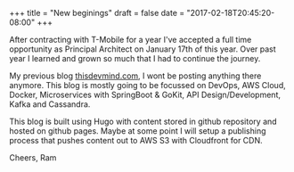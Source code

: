 +++
title = "New beginings"
draft = false
date = "2017-02-18T20:45:20-08:00"
+++

After contracting with T-Mobile for a year I've accepted a full time opportunity as Principal Architect on January 17th of this year. 
Over past year I learned and grown so much that I had to continue the journey. 

My previous blog [thisdevmind.com](http://www.thisdevmind.com), I wont be posting anything there anymore. This blog is mostly going to be focussed on 
DevOps, AWS Cloud, Docker, Microservices with SpringBoot & GoKit, API Design/Development, Kafka and Cassandra. 

This blog is built using Hugo with content stored in github repository and hosted on github pages. Maybe at some point I will setup 
a publishing process that pushes content out to AWS S3 with Cloudfront for CDN. 

Cheers,
Ram